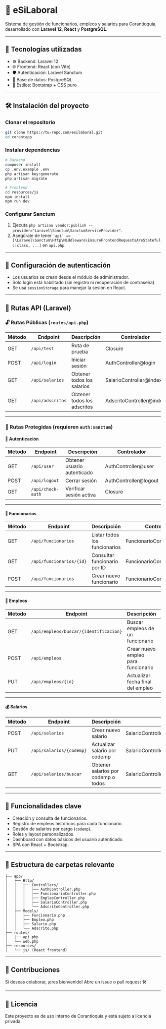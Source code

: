 # 📘 eSiLaboral

Sistema de gestión de funcionarios, empleos y salarios para Corantioquia, desarrollado con **Laravel 12**, **React** y **PostgreSQL**.

---

## 🚀 Tecnologías utilizadas

- ⚙️ Backend: Laravel 12
- 🌐 Frontend: React (con Vite)
- 🛡️ Autenticación: Laravel Sanctum
- 🧠 Base de datos: PostgreSQL
- 🎨 Estilos: Bootstrap + CSS puro

---

## 🛠️ Instalación del proyecto

### Clonar el repositorio

```bash
git clone https://tu-repo.com/esilaboral.git
cd corantapp
```

### Instalar dependencias

```bash
# Backend
composer install
cp .env.example .env
php artisan key:generate
php artisan migrate

# Frontend
cd resources/js
npm install
npm run dev
```

### Configurar Sanctum

1. Ejecuta `php artisan vendor:publish --provider="Laravel\Sanctum\SanctumServiceProvider"`.
2. Asegúrate de tener `'api' => [\Laravel\Sanctum\Http\Middleware\EnsureFrontendRequestsAreStateful::class, ...]` en `api.php`.

---

## 🔐 Configuración de autenticación

- Los usuarios se crean desde el módulo de administrador.
- Solo login está habilitado (sin registro ni recuperación de contraseña).
- Se usa `sessionStorage` para manejar la sesión en React.

---

## 📡 Rutas API (Laravel)

### 🔓 Rutas Públicas (`routes/api.php`)

| Método | Endpoint            | Descripción                        | Controlador               |
|--------|---------------------|------------------------------------|---------------------------|
| GET    | `/api/test`         | Ruta de prueba                     | Closure                   |
| POST   | `/api/login`        | Iniciar sesión                     | AuthController@login      |
| GET    | `/api/salarios`     | Obtener todos los salarios         | SalarioController@index   |
| GET    | `/api/adscritos`    | Obtener todos los adscritos        | AdscritoController@index  |

---

### 🔐 Rutas Protegidas (requieren `auth:sanctum`)

#### 🔑 Autenticación

| Método | Endpoint           | Descripción                          | Controlador            |
|--------|--------------------|--------------------------------------|------------------------|
| GET    | `/api/user`        | Obtener usuario autenticado          | AuthController@user    |
| POST   | `/api/logout`      | Cerrar sesión                        | AuthController@logout  |
| GET    | `/api/check-auth`  | Verificar sesión activa              | Closure                |

---

#### 👤 Funcionarios

| Método | Endpoint                     | Descripción                             | Controlador                 |
|--------|------------------------------|-----------------------------------------|-----------------------------|
| GET    | `/api/funcionarios`          | Listar todos los funcionarios           | FuncionarioController@index |
| GET    | `/api/funcionarios/{id}`     | Consultar funcionario por ID            | FuncionarioController@show  |
| POST   | `/api/funcionarios`          | Crear nuevo funcionario                 | FuncionarioController@store |

---

#### 💼 Empleos

| Método | Endpoint                                | Descripción                                  | Controlador                    |
|--------|-----------------------------------------|----------------------------------------------|--------------------------------|
| GET    | `/api/empleos/buscar/{identificacion}`  | Buscar empleos de un funcionario             | EmpleoController@buscarPorIdentificacion |
| POST   | `/api/empleos`                          | Crear nuevo empleo para funcionario          | EmpleoController@crearNuevoEmpleo        |
| PUT    | `/api/empleos/{id}`                     | Actualizar fecha final del empleo            | EmpleoController@actualizarFechaFinal    |

---

#### 💰 Salarios

| Método | Endpoint                        | Descripción                                 | Controlador                  |
|--------|---------------------------------|---------------------------------------------|------------------------------|
| POST   | `/api/salarios`                 | Crear nuevo salario                         | SalarioController@store      |
| PUT    | `/api/salarios/{codemp}`        | Actualizar salario por codemp               | SalarioController@update     |
| GET    | `/api/salarios/buscar`          | Obtener salarios por codemp o todos         | SalarioController@obtenerCodigosSalarios |

---

## 🎯 Funcionalidades clave

- Creación y consulta de funcionarios.
- Registro de empleos históricos para cada funcionario.
- Gestión de salarios por cargo (`codemp`).
- Roles y layout personalizados.
- Dashboard con datos básicos del usuario autenticado.
- SPA con React + Bootstrap.

---

## 📂 Estructura de carpetas relevante

```
├── app/
│   ├── Http/
│   │   ├── Controllers/
│   │   │   ├── AuthController.php
│   │   │   ├── FuncionarioController.php
│   │   │   ├── EmpleoController.php
│   │   │   ├── SalarioController.php
│   │   │   └── AdscritoController.php
│   ├── Models/
│   │   ├── Funcionario.php
│   │   ├── Empleo.php
│   │   ├── Salario.php
│   │   └── Adscrito.php
├── routes/
│   ├── api.php
│   └── web.php
├── resources/
│   └── js/ (React frontend)
```

---

## 🤝 Contribuciones

Si deseas colaborar, ¡eres bienvenido! Abre un issue o pull request 🛠️

---

## 📄 Licencia

Este proyecto es de uso interno de Corantioquia y está sujeto a licencia privada.

